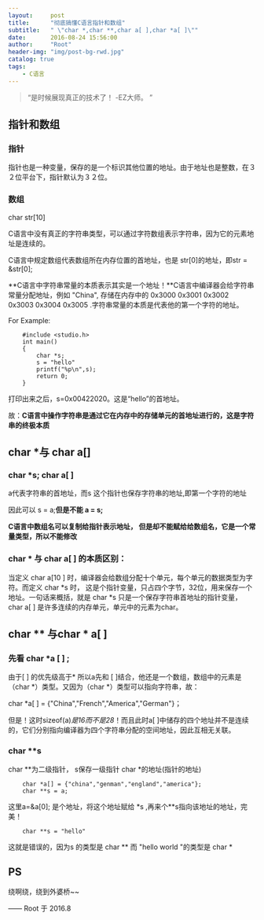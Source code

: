 ```yaml
---
layout:     post
title:      "彻底搞懂C语言指针和数组"
subtitle:   " \"char *,char **,char a[ ],char *a[ ]\""
date:       2016-08-24 15:56:00
author:     "Root"
header-img: "img/post-bg-rwd.jpg"
catalog: true
tags:
    - C语言
---
```


> “是时候展现真正的技术了！ -EZ大师。 ”


## 指针和数组

### 指针

指针也是一种变量，保存的是一个标识其他位置的地址。由于地址也是整数，在３２位平台下，指针默认为３２位。

### 数组

char  str[10]

C语言中没有真正的字符串类型，可以通过字符数组表示字符串，因为它的元素地址是连续的。

C语言中规定数组代表数组所在内存位置的首地址，也是 str[0]的地址，即str = &str[0];

**C语言中字符串常量的本质表示其实是一个地址！**C语言中编译器会给字符串常量分配地址，例如 "China", 存储在内存中的 0x3000 0x3001 0x3002 0x3003 0x3004 0x3005 .字符串常量的本质是代表他的第一个字符的地址。

For Example:

		#include <studio.h>
		int main()
		{
			char *s;   
			s = "hello"   
			printf("%p\n",s);   
			return 0;   
		}

打印出来之后，s=0x00422020。这是“hello”的首地址。

故：**C语言中操作字符串是通过它在内存中的存储单元的首地址进行的，这是字符串的终极本质**

## char *与 char a[]

### char  *s;  char  a[ ] 

a代表字符串的首地址，而s 这个指针也保存字符串的地址,即第一个字符的地址

因此可以 s = a;**但是不能 a = s;**

**C语言中数组名可以复制给指针表示地址， 但是却不能赋给给数组名，它是一个常量类型，所以不能修改**

### char * 与 char a[ ] 的本质区别：

当定义 char a[10 ]  时，编译器会给数组分配十个单元，每个单元的数据类型为字符。而定义 char *s 时，  这是个指针变量，只占四个字节，32位，用来保存一个地址。一句话来概括，就是 char *s 只是一个保存字符串首地址的指针变量， char a[ ] 是许多连续的内存单元，单元中的元素为char。

## char **  与char  * a[ ]

### 先看 char  *a [ ] ;

由于[ ] 的优先级高于* 所以a先和 [ ]结合，他还是一个数组，数组中的元素是 （char *）类型。又因为（char *）类型可以指向字符串，故：

char *a[ ] = {"China","French","America","German"}；

但是！这时sizeof(a)*是16而不是28*！而且此时a[ ]中储存的四个地址并不是连续的，它们分别指向编译器为四个字符串分配的空间地址，因此互相无关联。

### char **s

char **为二级指针， s保存一级指针 char *的地址(指针的地址)

		char *a[] = {"china","genman","england","america"};   
		char **s = a;   

这里a=&a[0]; 是个地址，将这个地址赋给 *s ,再来个**s指向该地址的地址，完美！  

		char **s = "hello"      

这就是错误的，因为s 的类型是 char **  而 "hello world "的类型是 char *   

## PS

绕啊绕，绕到外婆桥~~


—— Root 于 2016.8


